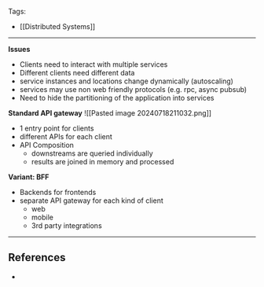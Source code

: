 Tags:
- [[Distributed Systems]]
---
**Issues**
- Clients need to interact with multiple services
- Different clients need different data
- service instances and locations change dynamically (autoscaling)
- services may use non web friendly protocols (e.g. rpc, async pubsub)
- Need to hide the partitioning of the application into services

**Standard API gateway**
![[Pasted image 20240718211032.png]]
- 1 entry point for clients
- different APIs for each client
- API Composition
	- downstreams are queried individually
	- results are joined in memory and processed

**Variant: BFF**
- Backends for frontends
- separate API gateway for each kind of client
	- web
	- mobile
	- 3rd party integrations

---
## References
- 